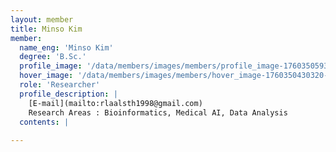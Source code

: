 ```yaml
--- 
layout: member 
title: Minso Kim 
member:
  name_eng: 'Minso Kim'
  degree: 'B.Sc.'
  profile_image: '/data/members/images/members/profile_image-1760350593199-724054674.jpg'
  hover_image: '/data/members/images/members/hover_image-1760350430320-394474140.jpg'
  role: 'Researcher'
  profile_description: |
    [E-mail](mailto:rlaalsth1998@gmail.com)
    Research Areas : Bioinformatics, Medical AI, Data Analysis
  contents: |
    
--- 
```

